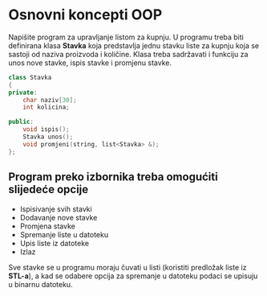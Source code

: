 # Osnovni koncepti OOP
Napišite program za upravljanje listom za kupnju. U programu treba biti definirana klasa **Stavka** koja predstavlja jednu stavku liste za kupnju koja se sastoji od naziva proizvoda i količine. Klasa treba sadržavati i funkciju za unos nove stavke, ispis stavke i promjenu stavke.
```c++
class Stavka
{
private:
    char naziv[30];
    int kolicina;

public:
    void ispis();
    Stavka unos();
    void promjeni(string, list<Stavka> &);
};
```
## Program preko izbornika treba omogućiti slijedeće opcije
-  Ispisivanje svih stavki
-  Dodavanje nove stavke 
-  Promjena stavke
-  Spremanje liste u datoteku
-  Upis liste iz datoteke
-  Izlaz

Sve stavke se u programu moraju čuvati u listi (koristiti predložak liste iz **STL-a**), a kad se odabere opcija za spremanje u datoteku podaci se upisuju u binarnu datoteku.